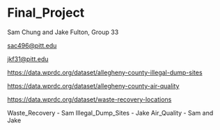 # Final_Project
Sam Chung and Jake Fulton, Group 33

sac496@pitt.edu

jkf31@pitt.edu

https://data.wprdc.org/dataset/allegheny-county-illegal-dump-sites

https://data.wprdc.org/dataset/allegheny-county-air-quality

https://data.wprdc.org/dataset/waste-recovery-locations

Waste_Recovery - Sam
Illegal_Dump_Sites - Jake
Air_Quality - Sam and Jake
